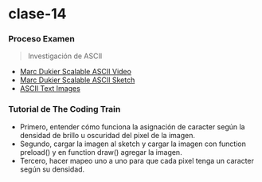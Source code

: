 # clase-14
### Proceso Examen
> Investigación de ASCII
- [Marc Dukier Scalable ASCII Video](https://youtu.be/x0x-tvZJLfw?si=6bdHsgg7OXyctKHs)
- [Marc Dukier Scalable ASCII Sketch](https://editor.p5js.org/marcduiker/sketches/0VmrsB_8O)
- [ASCII Text Images](https://youtu.be/55iwMYv8tGI?si=iMaGy9DTEqQv1VH1)

### Tutorial de The Coding Train
- Primero, entender cómo funciona la asignación de caracter según la densidad de brillo u oscuridad del pixel de la imagen.
- Segundo, cargar la imagen al sketch y cargar la imagen con function preload() y en function draw() agregar la imagen.
- Tercero, hacer mapeo uno a uno para que cada pixel tenga un caracter según su densidad.
